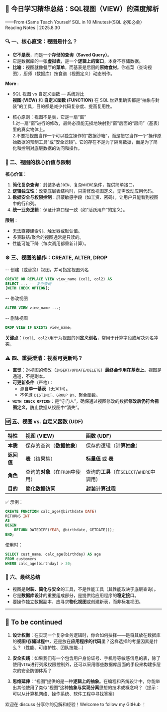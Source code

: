 
## 🧠 今日学习精华总结：SQL视图（VIEW）的深度解析

——From 《Sams Teach Yourself SQL in 10 Minutes》（SQL 必知必会） Reading Notes | 2025.8.30

### 🔍 一、核心直觉：视图是什么？
- **它不是表**，而是一个**存储的查询（Saved Query）**。
- 它是数据库的一张**虚拟表**，是一个**逻辑上的窗口**，本身不存储数据。
- **比喻**：视图就像餐厅的**菜单**，而基表是后厨的**原始食材**。你点菜（查询视图），厨师（数据库）按食谱（视图定义）动态制作。

**More** :                                                            
- SQL 视图 vs 自定义函数 — 系统对比                    
**视图 (VIEW)** 和 **自定义函数 (FUNCTION)** 在 SQL 世界里确实都是“抽象与封装”的工具，目的都是减少代码复杂度、提高复用性。                       

- 核心原则：视图不是表，它是一扇“窗”                        
1.对一扇“窗”进行的修改，最终必须能无损地映射到“窗”后面的“房间”（基表）里的真实物体上。                  
2.不要把视图当作一个可以独立操作的“数据沙箱”，而是把它当作一个“操作原始数据的预制工具”或“安全滤镜”。它的存在不是为了隔离数据，而是为了简化和控制对底层数据的访问和操作。

### 🧱 二、视图的核心价值与限制

**核心价值**：
1.  **简化复杂查询**：封装多表`JOIN`、复杂`WHERE`条件，提供简单接口。
2.  **逻辑独立性**：改变底层表结构时，只需修改视图定义，无需改动应用代码。
3.  **数据安全与权限控制**：屏蔽敏感字段（如工资、密码），让用户只能看到视图中的行和列。
4.  **统一业务逻辑**：保证计算口径一致（如“活跃用户”的定义）。

**限制**：
- 无法直接建索引、触发器或默认值。
- 多表联结/聚合的视图通常是只读的。
- 性能可能下降（每次调用都重新计算）。

### ⚙️ 三、视图的操作：CREATE, ALTER, DROP

-- 创建（或替换）视图，并可指定视图列名
```sql
CREATE OR REPLACE VIEW view_name (col1, col2) AS
SELECT ... -- 复杂查询
[WITH CHECK OPTION];
```
-- 修改视图
```sql
ALTER VIEW view_name ...;
```
-- 删除视图
```sql
DROP VIEW IF EXISTS view_name;
```

**关键点**：`(col1, col2)`用于为视图的列**定义别名**，常用于计算字段或解决列名冲突。

### ⚠️ 四、重要澄清：视图可更新吗？
- **直觉**：对视图的修改（`INSERT/UPDATE/DELETE`）**最终会作用在基表上**。视图是通道，不是副本。
- **可更新条件**（严格）：
  - 源自**单一基表**（无`JOIN`）。
  - 不包含 `DISTINCT`、`GROUP BY`、聚合函数。
- **`WITH CHECK OPTION`**：是“守门人”，确保通过视图修改的数据**修改后仍符合视图定义**，防止数据从视图中“消失”。

### 🆚 五、视图 vs. 自定义函数 (UDF)
| 特性 | 视图 (VIEW) | 函数 (UDF) |
| :--- | :--- | :--- |
| **本质** | 保存的查询（**数据抽象**） | 保存的逻辑（**计算抽象**） |
| **返回值** | **表**（结果集） | **标量值** 或 **表** |
| **角色** | 查询的**对象**（在`FROM`中使用） | 查询的**工具**（在`SELECT`/`WHERE`中调用） |
| **目的** | **简化数据访问** | **封装计算过程** |

✅ 示例：
```sql
CREATE FUNCTION calc_age(@birthdate DATE)
RETURNS INT
AS
BEGIN
    RETURN DATEDIFF(YEAR, @birthdate, GETDATE());
END;
```

使用时：
```sql
SELECT cust_name, calc_age(birthday) AS age
FROM customers
WHERE calc_age(birthday) > 30;
```

### 💎 六、最终总结
- 视图是**封装、简化与安全**的工具，不是性能工具（其性能取决于底层查询）。
- 它是**数据库设计**的重要组成部分，是提供给应用程序的**稳定接口**。
- 要操作独立数据副本，应寻求**物化视图**或创建新表，而非标准视图。

---

## 💭 To be continued

1.  **设计权衡**：在实现一个复杂业务逻辑时，你会如何抉择——是将其放在数据库的**视图/存储过程**中，还是放在**应用程序的代码**里？这样选择的考量因素是什么？（性能、可维护性、团队技能...）

2.  **安全实践**：如果我们有一个包含用户身份证号、手机号等敏感信息的表，除了使用`VIEW`进行列级权限控制外，还可以采用哪些数据库层面的手段来构建多层次的安全防御体系？

3.  **思维延伸**：“视图”提供的是一种**逻辑上的抽象**。在编程和系统设计中，你能举出其他使用了类似“视图”这种**抽象与实现分离**思想的技术或概念吗？（提示：可以从计算机网络、操作系统、软件工程中寻找答案）

欢迎在 discuss 分享你的见解和经验！Welcome to follow my GitHub ！
